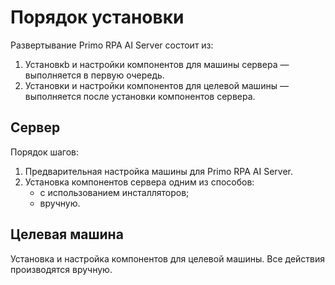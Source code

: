 # Порядок установки

Развертывание Primo RPA AI Server состоит из:
1. Установкb и настройки компонентов для машины сервера — выполняется в первую очередь.
2. Установки и настройки компонентов для целевой машины — выполняется после установки компонентов сервера.

## Сервер

Порядок шагов:
1. Предварительная настройка машины для Primo RPA AI Server.
1. Установка компонентов сервера одним из способов:
   * с использованием инсталляторов;
   * вручную.


## Целевая машина

Установка и настройка компонентов для целевой машины. Все действия производятся вручную.
